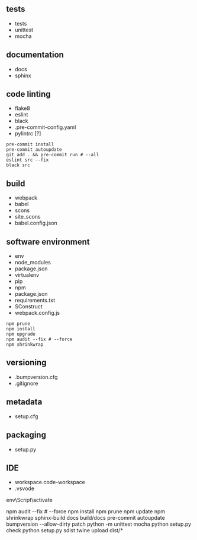 ## tests

- tests
- unittest
- mocha

## documentation

- docs
- sphinx

## code linting

- flake8
- eslint
- black
- .pre-commit-config.yaml
- pylintrc [?]

```
pre-commit install
pre-commit autoupdate
git add . && pre-commit run # --all
eslint src --fix
black src

```

## build

- webpack
- babel
- scons
- site_scons
- babel.config.json

## software environment

- env
- node_modules
- package.json
- virtualenv
- pip
- npm
- package.json
- requirements.txt
- SConstruct
- webpack.config.js

```
npm prune
npm install
npm upgrade
npm audit --fix # --force
npm shrinkwrap

```

## versioning

- .bumpversion.cfg
- .gitignore

## metadata

- setup.cfg

## packaging

- setup.py

## IDE

- workspace.code-workspace
- .vsvode

env\Script\activate

npm audit --fix # --force
npm install
npm prune
npm update
npm shrinkwrap
sphinx-build docs build/docs
pre-commit autoupdate
bumpversion --allow-dirty patch
python -m unittest
mocha
python setup.py check
python setup.py sdist
twine upload dist/\*
